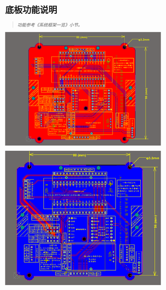 # 底板功能说明

> *功能参考《系统框架一览》小节。*

![PCB Top Layer View alt ><](/img/2020-02-07_194556.png)



![PCB Bottom Layer View alt ><](img/2021-03-05_173245.png)

